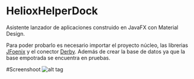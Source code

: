 # HelioxHelperDock
Asistente lanzador de aplicaciones construido en JavaFX con Material Design.

Para poder probarlo es necesario importar el proyecto núcleo, las librerias [JFoenix](https://github.com/jfoenixadmin/JFoenix) y el conector [Derby](https://db.apache.org/derby/derby_downloads.html). Además de crear la base de datos ya que la base empotrada se encuentra en pruebas.

#Screenshoot
![alt tag](https://raw.githubusercontent.com/marianagh/HelioxHelperDock/master/Screenshot%20(6).png)
